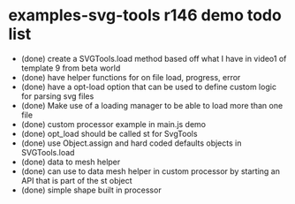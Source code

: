 # examples-svg-tools r146 demo todo list

* (done) create a SVGTools.load method based off what I have in video1 of template 9 from beta world
* (done) have helper functions for on file load, progress, error
* (done) have a opt-load option that can be used to define custom logic for parsing svg files
* (done) Make use of a loading manager to be able to load more than one file
* (done) custom processor example in main.js demo
* (done) opt_load should be called st for SvgTools
* (done) use Object.assign and hard coded defaults objects in SVGTools.load
* (done) data to mesh helper
* (done) can use to data mesh helper in custom processor by starting an API that is part of the st object
* (done) simple shape built in processor
